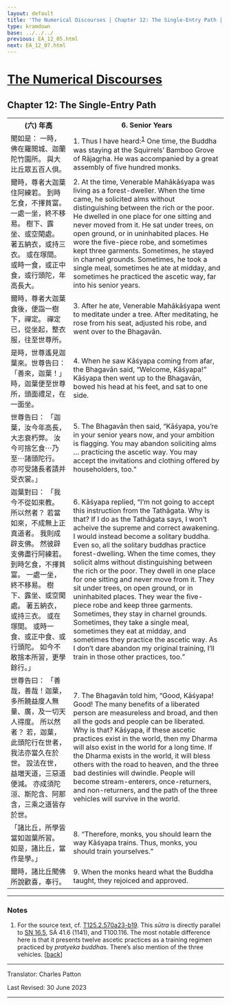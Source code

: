 ```yaml
---
layout: default
title: 'The Numerical Discourses | Chapter 12: The Single-Entry Path | 6. Senior Years'
type: kramdown
base: ../../../
previous: EA_12_05.html
next: EA_12_07.html
---
```


<h1><a href='../index.html'>The Numerical Discourses</a></h1>
<h2>Chapter 12: The Single-Entry Path</h2>

<table class="trans">
  <th class='ch'>(六) 年高</th>
  <th class='en'>6. Senior Years</th>
  <tr>
    <td class='ch' title='T125.2.570a23'>聞如是： 一時，佛在羅閲城、迦蘭陀竹園所。 與大比丘眾五百人倶。</td>
    <td id='p1'>1. Thus I have heard:<sup id="ref1"><a href="#n1">1</a></sup> One time, the Buddha was staying at the Squirrels’ Bamboo Grove of Rājagṛha. He was accompanied by a great assembly of five hundred monks.</td>
  </tr>
  <tr>
    <td class='ch' title='T125.2.570a24'>爾時，尊者大迦葉住阿練若。 到時乞食，不擇貧富。 一處一坐，終不移易。 樹下、露坐、或空閑處。 著五納衣，或持三衣。 或在塚間。 或時一食，或正中食，或行頭陀，年高長大。</td>
    <td id='p2'>2. At the time, Venerable Mahākāśyapa was living as a forest-dweller. When the time came, he solicited alms without distinguishing between the rich or the poor. He dwelled in one place for one sitting and never moved from it. He sat under trees, on open ground, or in uninhabited places. He wore the five-piece robe, and sometimes kept three garments. Sometimes, he stayed in charnel grounds. Sometimes, he took a single meal, sometimes he ate at midday, and sometimes he practiced the ascetic way, far into his senior years.</td>
  </tr>
  <tr>
    <td class='ch' title='T125.2.570a28'>爾時，尊者大迦葉食後，便詣一樹下，禪定。 禪定已，從坐起，整衣服，往至世尊所。</td>
    <td id='p3'>3. After he ate, Venerable Mahākāśyapa went to meditate under a tree. After meditating, he rose from his seat, adjusted his robe, and went over to the Bhagavān.</td>
  </tr>
  <tr>
    <td class='ch' title='T125.2.570b1'>是時，世尊遙見迦葉來。世尊告曰： 「善來，迦葉！」 時，迦葉便至世尊所，頭面禮足，在一面坐。</td>
    <td id='p4'>4. When he saw Kāśyapa coming from afar, the Bhagavān said, “Welcome, Kāśyapa!” Kāśyapa then went up to the Bhagavān, bowed his head at his feet, and sat to one side.</td>
  </tr>
  <tr>
    <td class='ch' title='T125.2.570b3'>世尊告曰： 「迦葉，汝今年高長，大志衰朽弊。 汝今可捨乞食⋯乃至⋯諸頭陀行。 亦可受諸長者請并受衣裳。」</td>
    <td id='p5'>5. The Bhagavān then said, “Kāśyapa, you’re in your senior years now, and your ambition is flagging. You may abandon soliciting alms … practicing the ascetic way. You may accept the invitations and clothing offered by householders, too.”</td>
  </tr>
  <tr>
    <td class='ch' title='T125.2.570b5'>迦葉對曰： 「我今不從如來教。 所以然者？ 若當如來，不成無上正真道者。 我則成辟支佛。 然彼辟支佛盡行阿練若。 到時乞食，不擇貧富。 一處一坐，終不移易。 樹下、露坐、或空閑處。 著五納衣，或持三衣。 或在塚間。 或時一食、或正中食、或行頭陀。 如今不敢捨本所習，更學餘行。」</td>
    <td id='p6'>6. Kāśyapa replied, “I’m not going to accept this instruction from the Tathāgata. Why is that? If I do as the Tathāgata says, I won’t acheive the supreme and correct awakening. I would instead become a solitary buddha. Even so, all the solitary buddhas practice forest-dwelling. When the time comes, they solicit alms without distinguishing between the rich or the poor. They dwell in one place for one sitting and never move from it. They sit under trees, on open ground, or in uninhabited places. They wear the five-piece robe and keep three garments. Sometimes, they stay in charnel grounds.  Sometimes, they take a single meal, sometimes they eat at midday, and sometimes they practice the ascetic way. As I don’t dare abandon my original training, I’ll train in those other practices, too.”</td>
  </tr>
  <tr>
    <td class='ch' title='T125.2.570b12'>世尊告曰： 「善哉，善哉！迦葉，多所饒益度人無量、廣，及一切天人得度。 所以然者？ 若，迦葉，此頭陀行在世者，我法亦當久在於世。 設法在世，益増天道，三惡道便減。 亦成須陀洹、斯陀含、阿那含，三乘之道皆存於世。</td>
    <td id='p7'>7. The Bhagavān told him, “Good, Kāśyapa! Good! The many benefits of a liberated person are measureless and broad, and then all the gods and people can be liberated. Why is that? Kāśyapa, if these ascetic practices exist in the world, then my Dharma will also exist in the world for a long time. If the Dharma exists in the world, it will bless others with the road to heaven, and the three bad destinies will dwindle. People will become stream-enterers, once-returners, and non-returners, and the path of the three vehicles will survive in the world.</td>
  </tr>
  <tr>
    <td class='ch' title='T125.2.570b17'>「諸比丘，所學皆當如迦葉所習。 如是，諸比丘，當作是學。」</td>
    <td id='p8'>8. “Therefore, monks, you should learn the way Kāśyapa trains. Thus, monks, you should train yourselves.”</td>
  </tr>
  <tr>
    <td class='ch' title='T125.2.570b18'>爾時，諸比丘聞佛所說歡喜，奉行。</td>
    <td id='p9'>9. When the monks heard what the Buddha taught, they rejoiced and approved.</td>
  </tr>
</table>

<hr/>

<h3 id="notes">Notes</h3>

<ol class="notes-list">
<li id="n1"><p>For the source text, cf. <a href="https://cbetaonline.dila.edu.tw/zh/T02n0125_p0570a23" target="_blank">T125.2.570a23-b19</a>. This <em>sūtra</em> is directly parallel to <a href="https://suttacentral.net/sn16.5" target="_blank">SN 16.5</a>, SĀ 41.6 (1141), and T100.116. The most notable difference here is that it presents twelve ascetic practices as a training regimen practiced by <em>pratyeka buddha</em>s. There’s also mention of the three vehicles. [<a href="#ref1">back</a>]</p></li>
</ol>
<hr/>

<p class="translator">Translator: Charles Patton</p>
<p class='revised'>Last Revised: 30 June 2023</p>

<hr/>